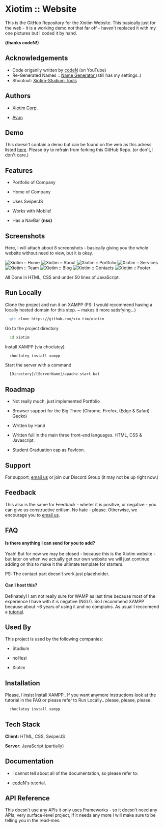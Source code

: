 
# Xiotim :: Website

This is the GitHub Repository for the Xiotim Website. This basically just for the web - it is a working demo not that far off - haven't replaced it with my one pictures but I coded it by hand.

**(thanks codeN!)**


## Acknowledgements

 - Code origanlly written by [codeN](https://www.youtube.com/@Code-N) (on YouTube)
 - Re-Generated Names :: [Name Generator ](https://www.behindthename.com/random/random.php?gender=both&number=2&sets=1&surname=&randomsurname=yes&all=yes) (still has my settings..)
 -  Shoutout: [Xiotim-Studium Tools](https://xio-tim.github.io/studium)

    
## Authors

- [Xiotim Corp.](https://www.github.com/xio-tim)


- [Avun](https://www.github.com/avun-ai)


## Demo

This doesn't contain a demo but can be found on the web as this adress listed [here](https://xio-tim.github.io/xiotim). Please try to refrain from forking this GitHub Repo. (or don't, I don't care.)


## Features

- Portfolio of Company

- Home of Company

- Uses SwiperJS

- Works with Mobile!

- Has a  NavBar **(nss)**
## Screenshots

Here, I will attach about 8 screenshots - basically giving you the whole website without
need to view, but it is okay. 

![Xiotim :: Home](Screenshots/Home.JPG)
![Xiotim :: About](Screenshots/About.JPG)
![Xiotim :: Portfolio](Screenshots/Portfolio.JPG)
![Xiotim :: Services](Screenshots/Services.JPG)
![Xiotim :: Team](Screenshots/Team.JPG)
![Xiotim :: Blog](Screenshots/Blog.JPG)
![Xiotim :: Contacts](Screenshots/Contact.JPG)
![Xiotim :: Footer](Screenshots/Footer.JPG)

All Done in HTML, CSS and under 50 lines of JavaScript.


## Run Locally

Clone the project and run it on XAMPP (PS: I would recommend having a locally hosted domain for this step. ~ makes it more satisfying...)

```bash
  git clone https://github.com/xio-tim/xiotim
```

Go to the project directory

```bash
  cd xiotim
```

Install XAMPP (via choclatey)

```bash
  choclatey install xampp
```

Start the server with a command

```bash
  [Directory]/[ServerName]/apache-start.bat
```


## Roadmap

- Not really much, just implemented Portfolio

- Browser support for the Big Three (Chrome, Firefox, (Edge & Safari) - Gecko)

- Written by Hand

- Written full in the main three front-end languages. HTML, CSS & Javascript.

- Student Graduation cap as FavIcon.


## Support

For support, [email us](mailto:trowesigames@gmail.com) or join our Discord Group (it may not be up right now.)


## Feedback

This also is the same for Feedback - wheter it is positive, or negative - you can give us constructive critism. No hate - please. Otherwise, we encourage you to [email us](mailto:trowesigames@gmail.com).


## FAQ

#### Is there anything I can send for you to add?

Yeah! But for now we may be closed - because this is the Xiotim website - but later on when we actually get our own website we will just continue adding on this to make it the ultimate template for starters. 

PS: The contact part doesn't work just placeholder.

#### Can I host this?

Definately! I am not really sure for WAMP as last time because most of the experience I have with it is negative (NGL!). So I recommend XAMPP because about ~6 years of using it and no complains. As usual I reccomend a [tutorial](https://www.youtube.com/watch?v=LzucEZh4_no).

## Used By

This project is used by the following companies:

- Studium

- noHesi

- Xiotim


## Installation

Please, I insist Install XAMPP.. If you want anymore instructions look at the tutorial in the FAQ or please refer to Run Locally.. please, please, please.

```bash
  choclatey install xampp
```
    
## Tech Stack

**Client:** HTML, CSS, SwiperJS

**Server:** JavaScript (partially)


## Documentation

- I cannot tell about all of the documentation, so please refer to:

- [codeN](https://youtube.com/watch?v=0jFjZBwwvsY)'s tutorial.


## API Reference

This doesn't use any APIs it only uses Frameworks - so it doesn't need any APIs, very surface-level project, If it needs any more I will make sure to be telling you in the read-mes.

